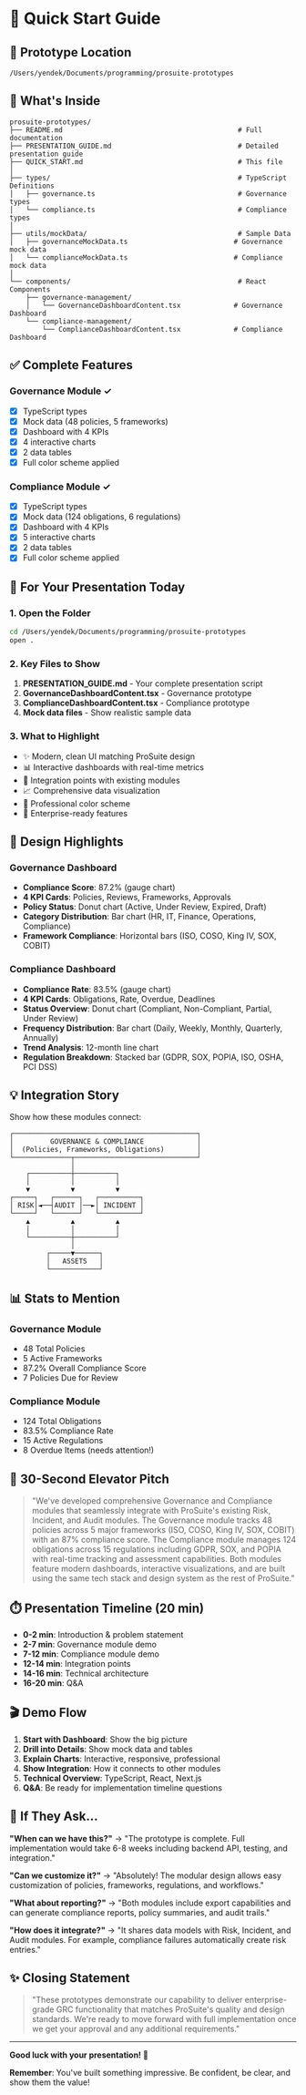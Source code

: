 # 🚀 Quick Start Guide

## 📍 Prototype Location
```
/Users/yendek/Documents/programming/prosuite-prototypes
```

## 📂 What's Inside

```
prosuite-prototypes/
├── README.md                                           # Full documentation
├── PRESENTATION_GUIDE.md                               # Detailed presentation guide
├── QUICK_START.md                                      # This file
│
├── types/                                              # TypeScript Definitions
│   ├── governance.ts                                   # Governance types
│   └── compliance.ts                                   # Compliance types
│
├── utils/mockData/                                     # Sample Data
│   ├── governanceMockData.ts                          # Governance mock data
│   └── complianceMockData.ts                          # Compliance mock data
│
└── components/                                         # React Components
    ├── governance-management/
    │   └── GovernanceDashboardContent.tsx             # Governance Dashboard
    └── compliance-management/
        └── ComplianceDashboardContent.tsx             # Compliance Dashboard
```

## ✅ Complete Features

### Governance Module ✓
- [x] TypeScript types
- [x] Mock data (48 policies, 5 frameworks)
- [x] Dashboard with 4 KPIs
- [x] 4 interactive charts
- [x] 2 data tables
- [x] Full color scheme applied

### Compliance Module ✓
- [x] TypeScript types  
- [x] Mock data (124 obligations, 6 regulations)
- [x] Dashboard with 4 KPIs
- [x] 5 interactive charts
- [x] 2 data tables
- [x] Full color scheme applied

## 🎯 For Your Presentation Today

### 1. Open the Folder
```bash
cd /Users/yendek/Documents/programming/prosuite-prototypes
open .
```

### 2. Key Files to Show
1. **PRESENTATION_GUIDE.md** - Your complete presentation script
2. **GovernanceDashboardContent.tsx** - Governance prototype
3. **ComplianceDashboardContent.tsx** - Compliance prototype
4. **Mock data files** - Show realistic sample data

### 3. What to Highlight
- ✨ Modern, clean UI matching ProSuite design
- 📊 Interactive dashboards with real-time metrics
- 🔗 Integration points with existing modules
- 📈 Comprehensive data visualization
- 🎨 Professional color scheme
- 💼 Enterprise-ready features

## 🎨 Design Highlights

### Governance Dashboard
- **Compliance Score**: 87.2% (gauge chart)
- **4 KPI Cards**: Policies, Reviews, Frameworks, Approvals
- **Policy Status**: Donut chart (Active, Under Review, Expired, Draft)
- **Category Distribution**: Bar chart (HR, IT, Finance, Operations, Compliance)
- **Framework Compliance**: Horizontal bars (ISO, COSO, King IV, SOX, COBIT)

### Compliance Dashboard  
- **Compliance Rate**: 83.5% (gauge chart)
- **4 KPI Cards**: Obligations, Rate, Overdue, Deadlines
- **Status Overview**: Donut chart (Compliant, Non-Compliant, Partial, Under Review)
- **Frequency Distribution**: Bar chart (Daily, Weekly, Monthly, Quarterly, Annually)
- **Trend Analysis**: 12-month line chart
- **Regulation Breakdown**: Stacked bar (GDPR, SOX, POPIA, ISO, OSHA, PCI DSS)

## 💡 Integration Story

Show how these modules connect:
```
┌─────────────────────────────────────────────┐
│         GOVERNANCE & COMPLIANCE             │
│  (Policies, Frameworks, Obligations)        │
└──────────────┬──────────────────────────────┘
               │
    ┌──────────┼──────────┐
    │          │          │
    ▼          ▼          ▼
┌─────┐   ┌──────┐   ┌──────────┐
│ RISK│◄──┤AUDIT │──►│ INCIDENT │
└─────┘   └──────┘   └──────────┘
    ▲          ▲          ▲
    │          │          │
    └──────────┼──────────┘
               │
         ┌─────▼──────┐
         │   ASSETS   │
         └────────────┘
```

## 📊 Stats to Mention

### Governance Module
- 48 Total Policies
- 5 Active Frameworks
- 87.2% Overall Compliance Score
- 7 Policies Due for Review

### Compliance Module
- 124 Total Obligations
- 83.5% Compliance Rate
- 15 Active Regulations
- 8 Overdue Items (needs attention!)

## 🎤 30-Second Elevator Pitch

> "We've developed comprehensive Governance and Compliance modules that seamlessly integrate with ProSuite's existing Risk, Incident, and Audit modules. The Governance module tracks 48 policies across 5 major frameworks (ISO, COSO, King IV, SOX, COBIT) with an 87% compliance score. The Compliance module manages 124 obligations across 15 regulations including GDPR, SOX, and POPIA with real-time tracking and assessment capabilities. Both modules feature modern dashboards, interactive visualizations, and are built using the same tech stack and design system as the rest of ProSuite."

## ⏱️ Presentation Timeline (20 min)

- **0-2 min**: Introduction & problem statement
- **2-7 min**: Governance module demo
- **7-12 min**: Compliance module demo  
- **12-14 min**: Integration points
- **14-16 min**: Technical architecture
- **16-20 min**: Q&A

## 🎬 Demo Flow

1. **Start with Dashboard**: Show the big picture
2. **Drill into Details**: Show mock data and tables
3. **Explain Charts**: Interactive, responsive, professional
4. **Show Integration**: How it connects to other modules
5. **Technical Overview**: TypeScript, React, Next.js
6. **Q&A**: Be ready for implementation timeline questions

## 📱 If They Ask...

**"When can we have this?"**
→ "The prototype is complete. Full implementation would take 6-8 weeks including backend API, testing, and integration."

**"Can we customize it?"**
→ "Absolutely! The modular design allows easy customization of policies, frameworks, regulations, and workflows."

**"What about reporting?"**
→ "Both modules include export capabilities and can generate compliance reports, policy summaries, and audit trails."

**"How does it integrate?"**
→ "It shares data models with Risk, Incident, and Audit modules. For example, compliance failures automatically create risk entries."

## ✨ Closing Statement

> "These prototypes demonstrate our capability to deliver enterprise-grade GRC functionality that matches ProSuite's quality and design standards. We're ready to move forward with full implementation once we get your approval and any additional requirements."

---

**Good luck with your presentation! 🎉**

**Remember**: You've built something impressive. Be confident, be clear, and show them the value!

